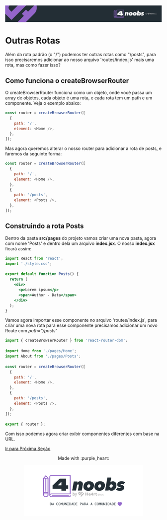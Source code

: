 <p align="center">
  <a href="https://github.com/he4rt/4noobs" target="_blank">
    <img src="../../assets/global/header-4noobs.svg">
  </a>
</p>

# Outras Rotas

Além da rota padrão (o "/") podemos ter outras rotas como "/posts", para isso precisaremos adicionar ao nosso arquivo 'routes/index.js' mais uma rota, mas como fazer isso?

## Como funciona o createBrowserRouter

O createBrowserRouter funciona como um objeto, onde você passa um array de objetos, cada objeto é uma rota, e cada rota tem um path e um componente. Veja o exemplo abaixo:

```js
const router = createBrowserRouter([
  {
    path: '/',
    element: <Home />,
  },
]);
```

Mas agora queremos alterar o nosso router para adicionar a rota de posts, e faremos da seguinte forma:

```js
const router = createBrowserRouter([
  {
    path: '/',
    element: <Home />,
  },
  {
    path: '/posts',
    element: <Posts />,
  },
]);
```

## Construindo a rota Posts

Dentro da pasta **src/pages** do projeto vamos criar uma nova pasta, agora com nome 'Posts' e dentro dela um arquivo **index.jsx**. O nosso **index.jsx** ficará assim:

```jsx
import React from 'react';
import './style.css';

export default function Posts() {
  return (
    <div>
      <p>Lorem ipsum</p>
      <span>Author - Data</span>
    </div>
  );
}
```

Vamos agora importar esse componente no arquivo 'routes/index.js', para criar uma nova rota para esse componente precisamos adicionar um novo Route com _path="/posts_"

```js
import { createBrowserRouter } from 'react-router-dom';

import Home from './pages/Home';
import About from './pages/Posts';

const router = createBrowserRouter([
  {
    path: '/',
    element: <Home />,
  },
  {
    path: '/posts',
    element: <Posts />,
  },
]);

export { router };
```

Com isso podemos agora criar exibir componentes diferentes com base na URL.

[Ir para Próxima Seção](../Cliente%20REST/1-Fetch.md)

<p align="center">Made with :purple_heart:</p>

<p align="center">
  <a href="https://github.com/he4rt/4noobs" target="_blank">
    <img src="../../assets/global/footer-4noobs.svg" width="380">
  </a>
</p>
